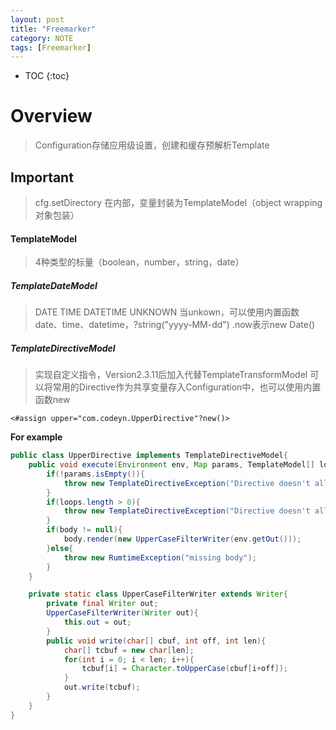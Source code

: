 ```yaml
---
layout: post
title: "Freemarker"
category: NOTE
tags: [Freemarker]
---
```

* TOC
{:toc}

# Overview
> Configuration存储应用级设置，创建和缓存预解析Template

## Important
> cfg.setDirectory
> 在内部，变量封装为TemplateModel（object wrapping对象包装）

#### TemplateModel
> 4种类型的标量（boolean，number，string，date）

##### TemplateDateModel
> DATE TIME DATETIME UNKNOWN
> 当unkown，可以使用内置函数date、time、datetime，?string("yyyy-MM-dd")
> .now表示new Date()

##### TemplateDirectiveModel
> 实现自定义指令，Version2.3.11后加入代替TemplateTransformModel
>可以将常用的Directive作为共享变量存入Configuration中，也可以使用内置函数new

```ftl
<#assign upper="com.codeyn.UpperDirective"?new()>
```

**For example**
```java
public class UpperDirective implements TemplateDirectiveModel{
	public void execute(Environment env, Map params, TemplateModel[] loops, TemplateDirectiveBody body){
		if(!params.isEmpty()){
			throw new TemplateDirectiveException("Directive doesn't allow params");
		}
		if(loops.length > 0){
			throw new TemplateDirectiveException("Directive doesn't allow loop variables");
		}
		if(body != null){
			body.render(new UpperCaseFilterWriter(env.getOut()));
		}else{
			throw new RumtimeException("missing body");
		}
	}

	private static class UpperCaseFilterWriter extends Writer{
		private final Writer out;
		UpperCaseFilterWriter(Writer out){
			this.out = out;
		}
		public void write(char[] cbuf, int off, int len){
			char[] tcbuf = new char[len];
			for(int i = 0; i < len; i++){
				tcbuf[i] = Character.toUpperCase(cbuf[i+off]);
			}
			out.write(tcbuf);
		}
	}
}
```

